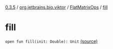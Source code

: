 [0.3.5](../../index.md) / [org.jetbrains.bio.viktor](../index.md) / [FlatMatrixOps](index.md) / [fill](.)

# fill

`open fun fill(init: Double): Unit` [(source)](https://github.com/JetBrains-Research/viktor/blob/0.3.5/src/main/kotlin/org/jetbrains/bio/viktor/StridedMatrix.kt#L80)